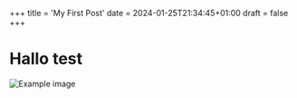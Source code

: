 +++
title = 'My First Post'
date = 2024-01-25T21:34:45+01:00
draft = false
+++

# Hallo test
![Example image](/forest.JPG) 